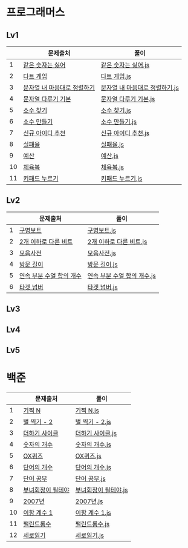 # 프로그래머스

## Lv1
||문제출처|풀이|
|------|---|---|
|1|[같은 숫자는 싫어](https://school.programmers.co.kr/learn/courses/30/lessons/12906)|[같은 숫자는 싫어.js](https://github.com/Battle-Algorithm/HJ/commit/16cd09b357bb77955cf7ea94e1ffc3a355575cd3)|
|2|[다트 게임](https://school.programmers.co.kr/learn/courses/30/lessons/17682)|[다트 게임.js](https://github.com/Battle-Algorithm/HJ/commit/d37a9431a1c1a3721b2057b2072e66d8a35d6045)|
|3|[문자열 내 마음대로 정렬하기](https://school.programmers.co.kr/learn/courses/30/lessons/12915)|[문자열 내 마음대로 정렬하기.js](https://github.com/Battle-Algorithm/HJ/commit/e984ea2ba38e058fc094e94a2565edbe5aa8d770)|
|4|[문자열 다루기 기본](https://school.programmers.co.kr/learn/courses/30/lessons/12918)|[문자열 다루기 기본.js](https://github.com/Battle-Algorithm/HJ/commit/0df0f8a6f4fde151a70f309ffb120fd2152e74f4)|
|5|[소수 찾기](https://school.programmers.co.kr/learn/courses/30/lessons/12921)|[소수 찾기.js](https://github.com/Battle-Algorithm/HJ/commit/f144b87dd004de0039c039047177a4739e4ce09f)|
|6|[소수 만들기](https://school.programmers.co.kr/learn/courses/30/lessons/12977)|[소수 만들기.js](https://github.com/Battle-Algorithm/HJ/commit/272d4981b54f2483c8230e83ddbf651ce7c60eb3)|
|7|[신규 아이디 추천](https://school.programmers.co.kr/learn/courses/30/lessons/72410)|[신규 아이디 추천.js](https://github.com/Battle-Algorithm/HJ/commit/be3023dd6a18bf24fc61fcbb7c08686df44b175e)|
|8|[실패율](https://school.programmers.co.kr/learn/courses/30/lessons/42889)|[실패율.js](https://github.com/Battle-Algorithm/HJ/commit/69f4564984000d86294985439fbe47bc5dbabb12)|
|9|[예산](https://school.programmers.co.kr/learn/courses/30/lessons/12982)|[예산.js](https://github.com/Battle-Algorithm/HJ/commit/f8e7fcb8d52e3c13b5055eafbd266217c3196bf3)|
|10|[체육복](https://school.programmers.co.kr/learn/courses/30/lessons/42862)|[체육복.js](https://github.com/Battle-Algorithm/HJ/commit/3f2bc02c14339d7b14cce8f7ab106e8496e24677)|
|11|[키패드 누르기](https://school.programmers.co.kr/learn/courses/30/lessons/67256)|[키패드 누르기.js](https://github.com/Battle-Algorithm/HJ/commit/1bc30a8d0bbe9f2faa0ad058992cf1281c4dfed1)|

## Lv2
||문제출처|풀이|
|------|---|---|
|1|[구명보트](https://school.programmers.co.kr/learn/courses/30/lessons/42885)|[구명보트.js](https://github.com/Battle-Algorithm/HJ/commit/6e33bee19417d678b201acd84e65e3d6a17836cf)|
|2|[2개 이하로 다른 비트](https://school.programmers.co.kr/learn/courses/30/lessons/77885)|[2개 이하로 다른 비트.js](https://github.com/Battle-Algorithm/HJ/commit/073a612eb0146311f870c4d170df9d2a4482212e)|
|3|[모음사전](https://school.programmers.co.kr/learn/courses/30/lessons/84512)|[모음사전.js](https://github.com/Battle-Algorithm/HJ/commit/2c137a7af55b60df685582ae0695e700e8927237)|
|4|[방문 길이](https://school.programmers.co.kr/learn/courses/30/lessons/49994?language=javascript)|[방문 길이.js](https://github.com/Battle-Algorithm/HJ/commit/161bfa8a86f15b1cc1bf4b1b5ffbc349c48893bb)|
|5|[연속 부분 수열 합의 개수](https://school.programmers.co.kr/learn/courses/30/lessons/131701)|[연속 부분 수열 합의 개수.js](https://github.com/Battle-Algorithm/HJ/commit/d47abe5cbf6426c9dab9da235d701aa30581b2f9)|
|6|[타겟 넘버](https://school.programmers.co.kr/learn/courses/30/lessons/43165)|[타겟 넘버.js](https://github.com/Battle-Algorithm/HJ/commit/61ea655b9103a55e17e54e3e7d14ed2082862949)|

## Lv3

## Lv4

## Lv5

# 백준
||문제출처|풀이|
|------|---|---|
|1|[기찍 N](https://www.acmicpc.net/problem/2742)|[기찍 N.js](https://github.com/Battle-Algorithm/HJ/commit/16b6ee280f1e79e8b4ef74c99704227993237c71)|
|2|[별 찍기 - 2](https://www.acmicpc.net/problem/2439)|[별 찍기 - 2.js](https://github.com/Battle-Algorithm/HJ/commit/1e98309d779f289a480c60ff9a82e37b26ab3733)|
|3|[더하기 사이클](https://www.acmicpc.net/problem/1110)|[더하기 사이클.js](https://github.com/Battle-Algorithm/HJ/commit/4c9b99434f786f3eb6d93b0a8b231259a804633c)|
|4|[숫자의 개수](https://www.acmicpc.net/problem/2577)|[숫자의 개수.js](https://github.com/Battle-Algorithm/HJ/commit/d670b7cf10268ffab84aa19673e711d5cfdbf02e)|
|5|[OX퀴즈](https://www.acmicpc.net/problem/8958)|[OX퀴즈.js](https://github.com/Battle-Algorithm/HJ/commit/e7ebba5a05f4dfe5bfb754648addd407f5363fbf)|
|6|[단어의 개수](https://www.acmicpc.net/problem/1152)|[단어의 개수.js](https://github.com/Battle-Algorithm/HJ/commit/4105b8e2fd892d8832dd3b8daafba141d324fff2)|
|7|[단어 공부](https://www.acmicpc.net/problem/1157)|[단어 공부.js](https://github.com/Battle-Algorithm/HJ/commit/c96d59c2dc68b63cd9a2b698051d16b728cbc637)|
|8|[부녀회장이 될테야](https://www.acmicpc.net/problem/2775)|[부녀회장이 될테야.js](https://github.com/Battle-Algorithm/HJ/commit/3f4bc84ce1ab3adc8bf3b47c5578975d86f65b7e)|
|9|[2007년](https://www.acmicpc.net/problem/1924)|[2007년.js](https://github.com/Battle-Algorithm/HJ/commit/c7f8caad8ffed206beb9867b8e8193f18951c303)|
|10|[이항 계수 1](https://www.acmicpc.net/problem/11050)|[이항 계수 1.js](https://github.com/Battle-Algorithm/HJ/commit/d626926bbb0f3bf16fa76cbb93b6c08dfe5c779f)|
|11|[팰린드롬수](https://www.acmicpc.net/problem/1259)|[팰린드롬수.js](https://github.com/Battle-Algorithm/HJ/commit/0d969d97547beee1b7ba3d0e1ba7806d4ad28e60)|
|12|[세로읽기](https://www.acmicpc.net/problem/10798)|[세로읽기.js](https://github.com/Battle-Algorithm/HJ/commit/7704536ba69f32f99a19f1f23f949a0e1b8a880f)|

<!--|1|[]()|[.js]()|-->
